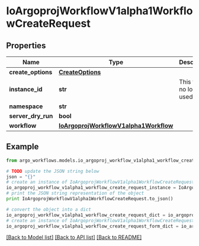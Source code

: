 # IoArgoprojWorkflowV1alpha1WorkflowCreateRequest


## Properties

Name | Type | Description | Notes
------------ | ------------- | ------------- | -------------
**create_options** | [**CreateOptions**](CreateOptions.md) |  | [optional] 
**instance_id** | **str** | This field is no longer used. | [optional] 
**namespace** | **str** |  | [optional] 
**server_dry_run** | **bool** |  | [optional] 
**workflow** | [**IoArgoprojWorkflowV1alpha1Workflow**](IoArgoprojWorkflowV1alpha1Workflow.md) |  | [optional] 

## Example

```python
from argo_workflows.models.io_argoproj_workflow_v1alpha1_workflow_create_request import IoArgoprojWorkflowV1alpha1WorkflowCreateRequest

# TODO update the JSON string below
json = "{}"
# create an instance of IoArgoprojWorkflowV1alpha1WorkflowCreateRequest from a JSON string
io_argoproj_workflow_v1alpha1_workflow_create_request_instance = IoArgoprojWorkflowV1alpha1WorkflowCreateRequest.from_json(json)
# print the JSON string representation of the object
print IoArgoprojWorkflowV1alpha1WorkflowCreateRequest.to_json()

# convert the object into a dict
io_argoproj_workflow_v1alpha1_workflow_create_request_dict = io_argoproj_workflow_v1alpha1_workflow_create_request_instance.to_dict()
# create an instance of IoArgoprojWorkflowV1alpha1WorkflowCreateRequest from a dict
io_argoproj_workflow_v1alpha1_workflow_create_request_form_dict = io_argoproj_workflow_v1alpha1_workflow_create_request.from_dict(io_argoproj_workflow_v1alpha1_workflow_create_request_dict)
```
[[Back to Model list]](../README.md#documentation-for-models) [[Back to API list]](../README.md#documentation-for-api-endpoints) [[Back to README]](../README.md)


